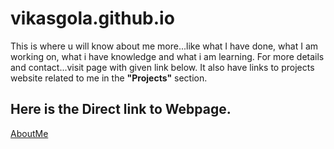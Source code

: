 # vikasgola.github.io

This is where u will know about me more...like what I have done, what I am working on, what i have knowledge and what i am learning. For more details and contact...visit page with given link below.
It also have links to projects website related to me in the **"Projects"** section.

## Here is the Direct link to Webpage.
<a href="https://vikasgola.github.io/">AboutMe</a>
